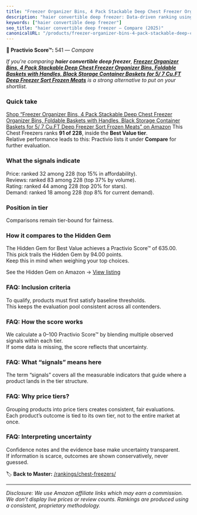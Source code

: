 ```yaml
---
title: "Freezer Organizer Bins, 4 Pack Stackable Deep Chest Freezer Organizer Bins, Foldable Baskets with Handles, Black Storage Container Baskets for 5/ 7 Cu.FT Deep Freezer Sort Frozen Meats"
description: "haier convertible deep freezer: Data-driven ranking using the Practivio Score™. Positioned by quality, value, demand, findability, momentum."
keywords: ["haier convertible deep freezer"]
seo_title: "haier convertible deep freezer — Compare (2025)"
canonicalURL: "/products/freezer-organizer-bins-4-pack-stackable-deep-chest-freezer-organizer-bins-foldable-baskets-with-handles-black-storage-container-baskets-for-5-7-cuft-deep-freezer-sort-frozen-meats-B0DSYZKYN5/"
---
```


**🛒 Practivio Score™:** 541 — _Compare_


*If you're comparing **haier convertible deep freezer**, **[Freezer Organizer Bins, 4 Pack Stackable Deep Chest Freezer Organizer Bins, Foldable Baskets with Handles, Black Storage Container Baskets for 5/ 7 Cu.FT Deep Freezer Sort Frozen Meats](https://www.amazon.com/dp/B0DSYZKYN5?tag=practivio-20)** is a strong alternative to put on your shortlist.*
### Quick take
[Shop “Freezer Organizer Bins, 4 Pack Stackable Deep Chest Freezer Organizer Bins, Foldable Baskets with Handles, Black Storage Container Baskets for 5/ 7 Cu.FT Deep Freezer Sort Frozen Meats” on Amazon](https://www.amazon.com/dp/B0DSYZKYN5?tag=practivio-20)
This Chest Freezers ranks **91 of 228**, inside the **Best Value tier**.  
Relative performance leads to this: Practivio lists it under **Compare** for further evaluation.

### What the signals indicate
Price: ranked 32 among 228 (top 15% in affordability).  
Reviews: ranked 83 among 228 (top 37% by volume).  
Rating: ranked 44 among 228 (top 20% for stars).  
Demand: ranked 18 among 228 (top 8% for current demand).

### Position in tier
Comparisons remain tier-bound for fairness.

### How it compares to the Hidden Gem
The Hidden Gem for Best Value achieves a Practivio Score™ of 635.00.  
This pick trails the Hidden Gem by 94.00 points.  
Keep this in mind when weighing your top choices.  

See the Hidden Gem on Amazon → [View listing](https://www.amazon.com/dp/B07H463Q6Y?tag=practivio-20)

### FAQ: Inclusion criteria
To qualify, products must first satisfy baseline thresholds.  
This keeps the evaluation pool consistent across all contenders.

### FAQ: How the score works
We calculate a 0–100 Practivio Score™ by blending multiple observed signals within each tier.  
If some data is missing, the score reflects that uncertainty.

### FAQ: What “signals” means here
The term “signals” covers all the measurable indicators that guide where a product lands in the tier structure.

### FAQ: Why price tiers?
Grouping products into price tiers creates consistent, fair evaluations.  
Each product’s outcome is tied to its own tier, not to the entire market at once.

### FAQ: Interpreting uncertainty
Confidence notes and the evidence base make uncertainty transparent.  
If information is scarce, outcomes are shown conservatively, never guessed.

<!-- Missing template for Compare/CompareWithinPriceClass -->


🏷️ **Back to Master:** [/rankings/chest-freezers/](/rankings/chest-freezers/)

---
_Disclosure: We use Amazon affiliate links which may earn a commission. We don’t display live prices or review counts. Rankings are produced using a consistent, proprietary methodology._
